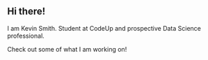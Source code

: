## Hi there!
I am Kevin Smith.
Student at CodeUp and prospective Data Science professional.

Check out some of what I am working on!
